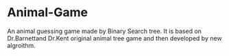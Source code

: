 # Animal-Game
An animal guessing game made by Binary Search tree. It is based on Dr.Barnettand Dr.Kent original animal tree game and then developed by new algroithm.
